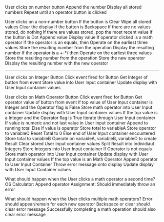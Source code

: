 User clicks on number button
    Append the number
    Display all stored numbers
    Repeat until an operator button is clicked

User clicks on a non-number button
    If the button is Clear
        Wipe all stored values
        Clear the display
    If the button is Backspace
        If there are no values stored, do nothing
        If there are values stored, pop the most recent value
    If the button is Dot
        Append value
        Display value
    If operator clicked is a math operator
        If the operator is an equals, then
            Operate on the earliest three values
            Store the resulting number from the operation
            Display the resulting number
        If the operator is a +-*/ then
            Operate on the earliest three values
            Store the resulting number from the operation
            Store the new operator
            Display the resulting number with the new operator

----------------------------------------------------------------

User clicks on Integer Button
    Click event fired for Button
    Get Integer of button from event
    Store value into User Input container
    Update display with User Input container values

User clicks on Math Operator Button
    Click event fired for Button
    Get operator value of button from event
    If top value of User Input container is Integer and the Operator flag is False
        Store math operator into User Input container
        Update display with User Input container values
    If the top value is a Integer and the Operator flag is True
        Iterate through User Input container
            If value is numeric and not last value in User Input container
                Append to running total
            Else If value is operator
                Store total to variableA
                Store operator to variableO
                Reset Total to 0
            Else end of User Input container encountered
                Store total to variableB
        Operate on variableA, variableB, variableO to create Result
        Clear stored User Input container values
        Split Result into individiaul Integers
        Store Integers into User Input container
        If Operator is not equals
            Store math operator into User Input container
        Update display with User Input container values
    If the top value is an Math Operator
        Append operator to User Input Container
        Throw error message onto display
        Update display with User Input Container values

What should happen when the User clicks a math operator a second time?
    OS Calculator:  Append operator
    Assignment: Should immediately throw an error

What should happen when the User clicks multiple math operators?
    Error should appear/remain for each new operator
    Backspace or clear should clear error message
    Successfully completing a math operation should also clear error message